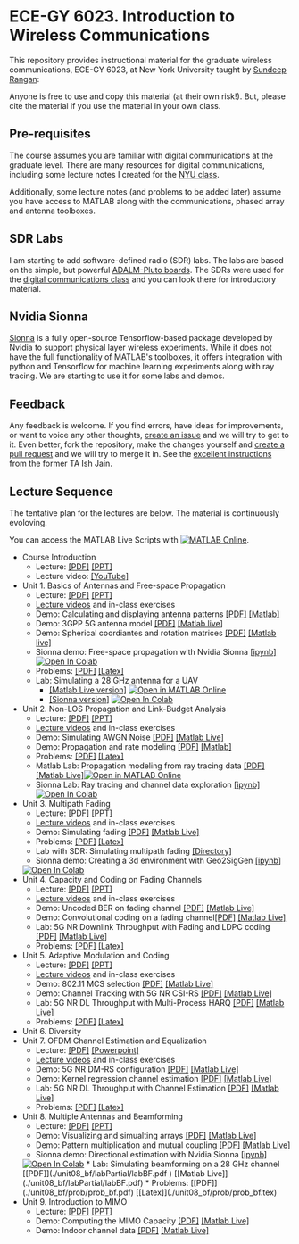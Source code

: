 # ECE-GY 6023.  Introduction to Wireless Communications

This repository provides instructional material for the
graduate wireless communications, ECE-GY 6023, at New York University
taught by [Sundeep Rangan](http://wireless.engineering.nyu.edu/sundeep-rangan/):

Anyone is free to use and copy this material (at their own risk!).
But, please cite the material if you use the material in your own class.

## Pre-requisites

The course assumes you are familiar with digital communications at the graduate level.  There are many resources for digital communications, including some lecture notes I created for the [NYU class](https://github.com/sdrangan/digitalcomm).

Additionally, some lecture notes (and problems to be added later) assume you have access to MATLAB along with the communications, phased array and antenna toolboxes.


## SDR Labs
I am starting to add software-defined radio (SDR) labs.  The labs are based on the
simple, but powerful [ADALM-Pluto boards](https://www.analog.com/en/design-center/evaluation-hardware-and-software/evaluation-boards-kits/adalm-pluto.html).
The SDRs were used for the [digital communications class](https://github.com/sdrangan/digitalcomm) and you can look there for introductory material.


## Nvidia Sionna 
[Sionna](https://nvlabs.github.io/sionna/) is a fully open-source Tensorflow-based package developed by Nvidia to support physical layer wireless experiments.
While it does not have the full functionality of MATLAB's toolboxes, it offers integration with python and Tensorflow for machine learning experiments along
with ray tracing.  We are starting to use it for some labs and demos.

## Feedback

Any feedback is welcome.  If you find errors, have ideas for improvements,
or want to voice any other thoughts, [create an issue](https://help.github.com/articles/creating-an-issue/)
and we will try to get to it.
Even better, fork the repository, make the changes yourself and
[create a pull request](https://help.github.com/articles/about-pull-requests/)
and we will try to merge it in.  See the [excellent instructions](https://github.com/ishjain/learnGithub/blob/master/updateMLrepo.md)
from the former TA Ish Jain.


## Lecture Sequence
The tentative plan for the lectures are below. The material is continuously evoloving. 

You can access the MATLAB Live Scripts with [![MATLAB Online](https://www.mathworks.com/images/responsive/global/open-in-matlab-online.svg)](https://matlab.mathworks.com/open/github/v1?repo=sdrangan/wirelesscomm).

* Course Introduction
    * Lecture: [[PDF]](./lectures/CourseAdmin.pdf) [[PPT]](./lectures/CourseAdmin.pptx) 
    * Lecture video:  [[YouTube]](https://youtu.be/DZLp12GCHow)
* Unit 1.  Basics of Antennas and Free-space Propagation 
    * Lecture: [[PDF]](./lectures/Unit01_Antennas.pdf) [[PPT]](./lectures/Unit01_Antennas.pptx) 
    * [Lecture videos](./unit01_antennas/readme.md) and in-class exercises
    * Demo: Calculating and displaying antenna patterns [[PDF]](./unit01_antennas/demo_antennas.pdf) [[Matlab]](./unit01_antennas/demo_antennas.m)
    * Demo: 3GPP 5G antenna model [[PDF]](./unit01_antennas/demo_3gpp_antenna.pdf) [[Matlab live]](./unit01_antennas/demo_3gpp_antenna.m)
    * Demo: Spherical coordiantes and rotation matrices [[PDF]](./unit01_antennas/rotation.pdf) [[Matlab live]](./unit01_antennas/demo_3gpp_antenna.m)
    * Sionna demo: Free-space propagation with Nvidia Sionna [[ipynb]](./unit01_antennas/demo_sionna_free_space.ipynb)
      <a target="_blank" href="https://colab.research.google.com/github/sdrangan/wirelesscomm/blob/master/unit01_antennas/demo_sionna_free_space.ipynb">
  <img src="https://colab.research.google.com/assets/colab-badge.svg" alt="Open In Colab"/></a>
    * Problems:  [[PDF]](./unit01_antennas/prob/prob_antennas.pdf) [[Latex]](./unit01_antennas/prob/prob_antennas.tex)
    * Lab:  Simulating a 28 GHz antenna for a UAV 
        * [[Matlab Live version]](./unit01_antennas/lab_uav_antenna.mlx) [![Open in MATLAB Online](https://www.mathworks.com/images/responsive/global/open-in-matlab-online.svg)](https://matlab.mathworks.com/open/github/v1?repo=sdrangan/wirelesscomm&file=unit01_antennas/lab_uav_antenna.mlx)
        * [[Sionna version]](./unit01_antennas/lab_uav_antenna_sb.ipynb) <a target="_blank" href="https://colab.research.google.com/github/sdrangan/wirelesscomm/blob/master/unit01_antennas/lab_uav_antenna_sn.ipynb">
  <img src="https://colab.research.google.com/assets/colab-badge.svg" alt="Open In Colab"/></a>
* Unit 2.  Non-LOS Propagation and Link-Budget Analysis 
    * Lecture: [[PDF]](./lectures/Unit02_Propagation.pdf) [[PPT]](./lectures/Unit02_Propagation.pptx) 
    * [Lecture videos](./unit02_propagation/readme.md) and in-class exercises
    * Demo: Simulating AWGN Noise [[PDF]](./unit02_propagation/demo_awgn.pdf) [[Matlab Live]](./unit02_propagation/demo_awgn.mlx)
    * Demo: Propagation and rate modeling [[PDF]](./unit02_propagation/demo_path_loss_model.pdf) [[Matlab]](./unit02_propagation/demo_path_loss_model.m)
    * Problems:  [[PDF]](./unit02_propagation/prob/prob_propagation.pdf) [[Latex]](./unit02_propagation/prob/prob_propagation.tex)
    * Matlab Lab:  Propagation modeling from ray tracing data [[PDF]](./unit02_propagation/lab_prop_modeling.pdf) [[Matlab Live]](./unit02_propagation/lab_prop_modeling.mlx)[![Open in MATLAB Online](https://www.mathworks.com/images/responsive/global/open-in-matlab-online.svg)](https://matlab.mathworks.com/open/github/v1?repo=sdrangan/wirelesscomm&file=unit02_propagation/lab_prop_modeling.mlx)
    * Sionna Lab:  Ray tracing and channel data exploration [[ipynb]](./unit02_propagation/lab_ray_tracing.ipynb)
	  <a target="_blank" href="https://colab.research.google.com/github/sdrangan/wirelesscomm/blob/master/unit02_propagation/lab_ray_tracing.ipynb">
    <img src="https://colab.research.google.com/assets/colab-badge.svg" alt="Open In Colab"/></a>
* Unit 3.  Multipath Fading
    * Lecture: [[PDF]](./lectures/Unit03_Fading.pdf) [[PPT]](./lectures/Unit03_Fading.pptx) 
    * [Lecture videos](./unit03_fading/readme.md) and in-class exercises
    * Demo: Simulating fading [[PDF]](./unit03_fading/demo_fading.pdf) [[Matlab Live]](./fading/unit03_demo_fading.mlx)
    * Problems:  [[PDF]](./unit03_fading/prob/prob_fading.pdf) [[Latex]](./unit03_fading/prob/prob_fading.tex)
    * Lab with SDR:  Simulating multipath fading [[Directory]](./unit03_fading/partial) 
    * Sionna demo:  Creating a 3d environment with Geo2SigGen  [[ipynb]](./docs/geodemo/demo_scenegen.ipynb)
     <a target="_blank" href="https://colab.research.google.com/github/sdrangan/wirelesscomm/blob/master/docs/geodemo/demo_scenegen.ipynb">
    <img src="https://colab.research.google.com/assets/colab-badge.svg" alt="Open In Colab"/></a>
* Unit 4.  Capacity and Coding on Fading Channels
    * Lecture: [[PDF]](./lectures/Unit04_Coding.pdf) [[PPT]](./lectures/Unit04_Fading.pptx) 
    * [Lecture videos](./unit04_coding/readme.md) and in-class exercises
    * Demo: Uncoded BER on fading channel [[PDF]](./unit04_coding/demo_uncoded.pdf) [[Matlab Live]](./unit04_coding/demo_uncoded.mlx)
    * Demo: Convolutional coding on a fading channel[[PDF]](./unit04_coding/demo_conv.pdf) [[Matlab Live]](./unit04_coding/demo_conv.mlx)
    * Lab:  5G NR Downlink Throughput with Fading and LDPC coding [[PDF]](./unit04_coding/lab_partial/labPdsch.pdf) [[Matlab Live]](./unit04_coding/lab_partial/labPdsch.mlx)
    * Problems:  [[PDF]](./unit04_coding/prob/prob_coding.pdf) [[Latex]](./unit04_coding/prob/prob_coding.tex)
* Unit 5.  Adaptive Modulation and Coding
    * Lecture: [[PDF]](./lectures/Unit05_AMC.pdf) [[PPT]](./lectures/Unit05_AMC.pptx) 
    * [Lecture videos](./unit05_amc/readme.md) and in-class exercises
    * Demo: 802.11 MCS selection  [[PDF]](./unit05_amc/demo_mcs.pdf) [[Matlab Live]](./unit05_amc/demo_mcs.mlx)
    * Demo: Channel Tracking with 5G NR CSI-RS [[PDF]](./unit05_amc/demo_csirs.pdf) [[Matlab Live]](./unit05_amc/demo_csirs.mlx)    
    * Lab:  5G NR DL Throughput with Multi-Process HARQ [[PDF]](./unit05_amc/lab_partial/labHarq.pdf) [[Matlab Live]](./unit05_amc/lab_partial/labHarq.mlx) 
    * Problems:  [[PDF]](./unit05_amc/prob/prob_amc.pdf) [[Latex]](./unit05_amc/prob/prob_amc.tex)
* Unit 6.  Diversity
* Unit 7.  OFDM Channel Estimation and Equalization
    * Lecture:  [[PDF]](./lectures/Unit07_ChanEst.pdf) [[Powerpoint]](../lectures/Unit07_ChanEst.pdf) 
    * [Lecture videos](./unit07_chanest/readme.md) and in-class exercises
    * Demo:  5G NR DM-RS configuration  [[PDF]](./unit07_chanest/demoDMRSConfig.pdf)  [[Matlab Live]](./unit07_chanest/demoDMRSConfig.mlx) 
    * Demo:  Kernel regression channel estimation [[PDF]](./unit07_chanest/demoKernelEst.pdf)  [[Matlab Live]](./unit07_chanest/demoKernelEst.mlx) 
    * Lab:  5G NR DL Throughput with Channel Estimation [[PDF]](./unit07_chanest/lab_partial/labChanEst.pdf) [[Matlab Live]](./unit07_chanest/lab_partial/labChanEst.mlx) 
    * Problems:  [[PDF]](./unit07_chanest/prob/prob_chanest.pdf) [[Latex]](./unit07_chanest/prob/prob_chanest.tex)
* Unit 8.  Multiple Antennas and Beamforming
    * Lecture: [[PDF]](./lectures/Unit08_Beamforming.pdf) [[PPT]](./lectures/Unit08_Beamforming.pptx) 
    * Demo: Visualizing and simualting arrays [[PDF]](./unit08_bf/demoBF.pdf) [[Matlab Live]](./unit08_bf/demoBF.mlx)
    * Demo: Pattern multiplication and mutual coupling [[PDF]](./unit08_bf/mutualCoupling.pdf) [[Matlab Live]](./unit08_bf/mutualCoupling.mlx)
    * Sionna demo:  Directional estimation with Nvidia Sionna [[ipynb]](./unit08_bf/demo_direct_estim.ipynb)
	 <a target="_blank" href="https://colab.research.google.com/github/sdrangan/wirelesscomm/blob/master/unit08_bf/demo_direct_estim.ipynb">
    <img src="https://colab.research.google.com/assets/colab-badge.svg" alt="Open In Colab"/></a>
    * Lab:  Simulating beamforming on a 28 GHz channel [[PDF]](./unit08_bf/labPartial/labBF.pdf    ) [[Matlab Live]](./unit08_bf/labPartial/labBF.pdf)
    * Problems:  [[PDF]](./unit08_bf/prob/prob_bf.pdf) [[Latex]](./unit08_bf/prob/prob_bf.tex)
* Unit 9.  Introduction to MIMO 
    * Lecture: [[PDF]](./lectures/Unit09_MIMO.pdf) [[PPT]](./lectures/Unit09_MIMO.pptx) 
    * Demo: Computing the MIMO Capacity [[PDF]](./unit09_mimo/mimoCapaciy.pdf) [[Matlab Live]](./unit09_mimo/mimoCapaciy.mlx)
    * Demo: Indoor channel data [[PDF]](./unit09_mimo/indoorDataDemo.pdf) [[Matlab Live]](./unit09_mimo/indoorDataDemo.mlx)
    


